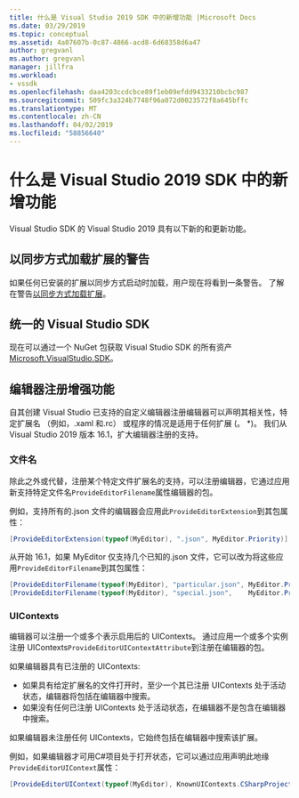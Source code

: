 ```yaml
---
title: 什么是 Visual Studio 2019 SDK 中的新增功能 |Microsoft Docs
ms.date: 03/29/2019
ms.topic: conceptual
ms.assetid: 4a07607b-0c87-4866-acd8-6d68358d6a47
author: gregvanl
ms.author: gregvanl
manager: jillfra
ms.workload:
- vssdk
ms.openlocfilehash: daa4203ccdcbce89f1eb09efdd9433210bcbc987
ms.sourcegitcommit: 509fc3a324b7748f96a072d0023572f8a645bffc
ms.translationtype: MT
ms.contentlocale: zh-CN
ms.lasthandoff: 04/02/2019
ms.locfileid: "58856640"
---
```

# <a name="whats-new-in-the-visual-studio-2019-sdk"></a>什么是 Visual Studio 2019 SDK 中的新增功能

Visual Studio SDK 的 Visual Studio 2019 具有以下新的和更新功能。

## <a name="synchronously-autoloaded-extensions-warning"></a>以同步方式加载扩展的警告

如果任何已安装的扩展以同步方式启动时加载，用户现在将看到一条警告。 了解在警告[以同步方式加载扩展](synchronously-autoloaded-extensions.md)。

## <a name="single-unified-visual-studio-sdk"></a>统一的 Visual Studio SDK

现在可以通过一个 NuGet 包获取 Visual Studio SDK 的所有资产[Microsoft.VisualStudio.SDK](https://www.nuget.org/packages/microsoft.visualstudio.sdk)。

## <a name="editor-registration-enhancements"></a>编辑器注册增强功能

自其创建 Visual Studio 已支持的自定义编辑器注册编辑器可以声明其相关性，特定扩展名 （例如，.xaml 和.rc） 或程序的情况是适用于任何扩展 (。 *)。 我们从 Visual Studio 2019 版本 16.1，扩大编辑器注册的支持。

### <a name="filenames"></a>文件名

除此之外或代替，注册某个特定文件扩展名的支持，可以注册编辑器，它通过应用新支持特定文件名`ProvideEditorFilename`属性编辑器的包。

例如，支持所有的.json 文件的编辑器会应用此`ProvideEditorExtension`到其包属性：

```cs
[ProvideEditorExtension(typeof(MyEditor), ".json", MyEditor.Priority)]
```

从开始 16.1，如果 MyEditor 仅支持几个已知的.json 文件，它可以改为将这些应用`ProvideEditorFilename`到其包属性：

```cs
[ProvideEditorFilename(typeof(MyEditor), "particular.json", MyEditor.Priority)]
[ProvideEditorFilename(typeof(MyEditor), "special.json",    MyEditor.Priority)]
```

### <a name="uicontexts"></a>UIContexts

编辑器可以注册一个或多个表示启用后的 UIContexts。 通过应用一个或多个实例注册 UIContexts`ProvideEditorUIContextAttribute`到注册在编辑器的包。

如果编辑器具有已注册的 UIContexts:

- 如果具有给定扩展名的文件打开时，至少一个其已注册 UIContexts 处于活动状态，编辑器将包括在编辑器中搜索。
- 如果没有任何已注册 UIContexts 处于活动状态，在编辑器不是包含在编辑器中搜索。

如果编辑器未注册任何 UIContexts，它始终包括在编辑器中搜索该扩展。

例如，如果编辑器才可用C#项目处于打开状态，它可以通过应用声明此地缘`ProvideEditorUIContext`属性：

```cs
[ProvideEditorUIContext(typeof(MyEditor), KnownUIContexts.CSharpProjectContext)]
```
